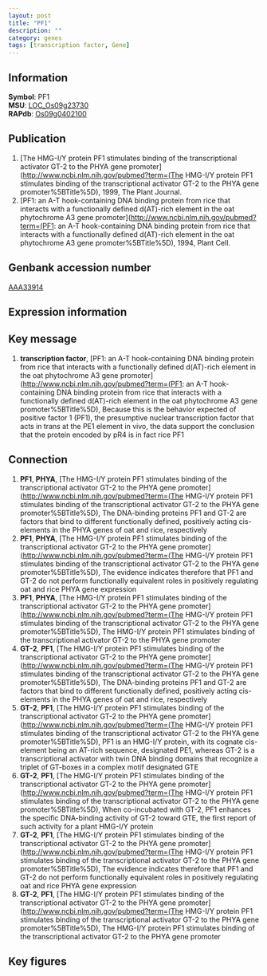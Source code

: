 ```yaml
---
layout: post
title: "PF1"
description: ""
category: genes
tags: [transcription factor, Gene]
---
```


## Information
__Symbol__: PF1  
__MSU__: [LOC_Os09g23730](http://rice.plantbiology.msu.edu/cgi-bin/ORF_infopage.cgi?orf=LOC_Os09g23730)  
__RAPdb__: [Os09g0402100](http://rapdb.dna.affrc.go.jp/viewer/gbrowse_details/irgsp1?name=Os09g0402100)  

## Publication
1. [The HMG-I/Y protein PF1 stimulates binding of the transcriptional activator GT-2 to the PHYA gene promoter](http://www.ncbi.nlm.nih.gov/pubmed?term=(The HMG-I/Y protein PF1 stimulates binding of the transcriptional activator GT-2 to the PHYA gene promoter%5BTitle%5D), 1999, The Plant Journal.
2. [PF1: an A-T hook-containing DNA binding protein from rice that interacts with a functionally defined d(AT)-rich element in the oat phytochrome A3 gene promoter](http://www.ncbi.nlm.nih.gov/pubmed?term=(PF1: an A-T hook-containing DNA binding protein from rice that interacts with a functionally defined d(AT)-rich element in the oat phytochrome A3 gene promoter%5BTitle%5D), 1994, Plant Cell.

## Genbank accession number
[AAA33914](http://www.ncbi.nlm.nih.gov/nuccore/AAA33914)

## Expression information

## Key message
1. __transcription factor__, [PF1: an A-T hook-containing DNA binding protein from rice that interacts with a functionally defined d(AT)-rich element in the oat phytochrome A3 gene promoter](http://www.ncbi.nlm.nih.gov/pubmed?term=(PF1: an A-T hook-containing DNA binding protein from rice that interacts with a functionally defined d(AT)-rich element in the oat phytochrome A3 gene promoter%5BTitle%5D),  Because this is the behavior expected of positive factor 1 (PF1), the presumptive nuclear transcription factor that acts in trans at the PE1 element in vivo, the data support the conclusion that the protein encoded by pR4 is in fact rice PF1

## Connection
1. __PF1__, __PHYA__, [The HMG-I/Y protein PF1 stimulates binding of the transcriptional activator GT-2 to the PHYA gene promoter](http://www.ncbi.nlm.nih.gov/pubmed?term=(The HMG-I/Y protein PF1 stimulates binding of the transcriptional activator GT-2 to the PHYA gene promoter%5BTitle%5D), The DNA-binding proteins PF1 and GT-2 are factors that bind to different functionally defined, positively acting cis-elements in the PHYA genes of oat and rice, respectively
2. __PF1__, __PHYA__, [The HMG-I/Y protein PF1 stimulates binding of the transcriptional activator GT-2 to the PHYA gene promoter](http://www.ncbi.nlm.nih.gov/pubmed?term=(The HMG-I/Y protein PF1 stimulates binding of the transcriptional activator GT-2 to the PHYA gene promoter%5BTitle%5D),  The evidence indicates therefore that PF1 and GT-2 do not perform functionally equivalent roles in positively regulating oat and rice PHYA gene expression
3. __PF1__, __PHYA__, [The HMG-I/Y protein PF1 stimulates binding of the transcriptional activator GT-2 to the PHYA gene promoter](http://www.ncbi.nlm.nih.gov/pubmed?term=(The HMG-I/Y protein PF1 stimulates binding of the transcriptional activator GT-2 to the PHYA gene promoter%5BTitle%5D), The HMG-I/Y protein PF1 stimulates binding of the transcriptional activator GT-2 to the PHYA gene promoter
4. __GT-2__, __PF1__, [The HMG-I/Y protein PF1 stimulates binding of the transcriptional activator GT-2 to the PHYA gene promoter](http://www.ncbi.nlm.nih.gov/pubmed?term=(The HMG-I/Y protein PF1 stimulates binding of the transcriptional activator GT-2 to the PHYA gene promoter%5BTitle%5D), The DNA-binding proteins PF1 and GT-2 are factors that bind to different functionally defined, positively acting cis-elements in the PHYA genes of oat and rice, respectively
5. __GT-2__, __PF1__, [The HMG-I/Y protein PF1 stimulates binding of the transcriptional activator GT-2 to the PHYA gene promoter](http://www.ncbi.nlm.nih.gov/pubmed?term=(The HMG-I/Y protein PF1 stimulates binding of the transcriptional activator GT-2 to the PHYA gene promoter%5BTitle%5D),  PF1 is an HMG-I/Y protein, with its cognate cis-element being an AT-rich sequence, designated PE1, whereas GT-2 is a transcriptional activator with twin DNA binding domains that recognize a triplet of GT-boxes in a complex motif designated GTE
6. __GT-2__, __PF1__, [The HMG-I/Y protein PF1 stimulates binding of the transcriptional activator GT-2 to the PHYA gene promoter](http://www.ncbi.nlm.nih.gov/pubmed?term=(The HMG-I/Y protein PF1 stimulates binding of the transcriptional activator GT-2 to the PHYA gene promoter%5BTitle%5D),  When co-incubated with GT-2, PF1 enhances the specific DNA-binding activity of GT-2 toward GTE, the first report of such activity for a plant HMG-I/Y protein
7. __GT-2__, __PF1__, [The HMG-I/Y protein PF1 stimulates binding of the transcriptional activator GT-2 to the PHYA gene promoter](http://www.ncbi.nlm.nih.gov/pubmed?term=(The HMG-I/Y protein PF1 stimulates binding of the transcriptional activator GT-2 to the PHYA gene promoter%5BTitle%5D),  The evidence indicates therefore that PF1 and GT-2 do not perform functionally equivalent roles in positively regulating oat and rice PHYA gene expression
8. __GT-2__, __PF1__, [The HMG-I/Y protein PF1 stimulates binding of the transcriptional activator GT-2 to the PHYA gene promoter](http://www.ncbi.nlm.nih.gov/pubmed?term=(The HMG-I/Y protein PF1 stimulates binding of the transcriptional activator GT-2 to the PHYA gene promoter%5BTitle%5D), The HMG-I/Y protein PF1 stimulates binding of the transcriptional activator GT-2 to the PHYA gene promoter

## Key figures


